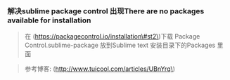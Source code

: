 ### 解决sublime package control 出现There are no packages available for installation



> 在 \(https://packagecontrol.io/installation\#st2\)下载 Package Control.sublime-package 放到Sublime text 安装目录下的Packages 里面



> 参考博客: \(http://www.tuicool.com/articles/UBnYrq\)



